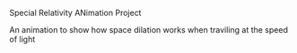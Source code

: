Special Relativity ANimation Project

An animation to show how space dilation works when traviling at the speed of light
